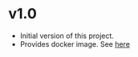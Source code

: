 # v1.0
- Initial version of this project.
- Provides docker image. See [here](https://hub.docker.com/repository/docker/ibjsw/show-itself/tags?page=1)

